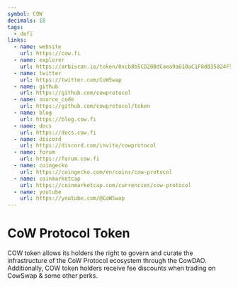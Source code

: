 ```yaml
---
symbol: COW
decimals: 18
tags:
  - defi
links:
  - name: website
    url: https://cow.fi
  - name: explorer
    url: https://arbiscan.io/token/0xcb8b5CD20BdCaea9a010aC1F8d835824F5C87A04
  - name: twitter
    url: https://twitter.com/CoWSwap
  - name: github
    url: https://github.com/cowprotocol
  - name: source_code
    url: https://github.com/cowprotocol/token
  - name: blog
    url: https://blog.cow.fi
  - name: docs
    url: https://docs.cow.fi
  - name: discord
    url: https://discord.com/invite/cowprotocol
  - name: forum
    url: https://forum.cow.fi
  - name: coingecko
    url: https://coingecko.com/en/coins/cow-protocol
  - name: coinmarketcap
    url: https://coinmarketcap.com/currencies/cow-protocol
  - name: youtube
    url: https://youtube.com/@CoWSwap
---
```


# CoW Protocol Token

COW token allows its holders the right to govern and curate the infrastructure of the CoW Protocol ecosystem through the CowDAO. Additionally, COW token holders receive fee discounts when trading on CowSwap & some other perks.
